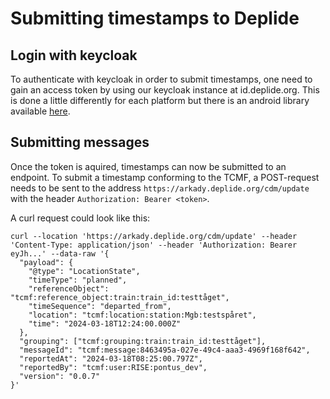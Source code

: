 # Submitting timestamps to Deplide

## Login with keycloak

To authenticate with keycloak in order to submit timestamps, one need to gain an access token by using our keycloak instance at id.deplide.org. This is done a little differently for each platform but there is an android library available [here](https://github.com/openid/AppAuth-Android).

## Submitting messages

Once the token is aquired, timestamps can now be submitted to an endpoint. To submit a timestamp conforming to the TCMF, a POST-request needs to be sent to the address `https://arkady.deplide.org/cdm/update` with the header `Authorization: Bearer <token>`.

A curl request could look like this:

```
curl --location 'https://arkady.deplide.org/cdm/update' --header 'Content-Type: application/json' --header 'Authorization: Bearer eyJh...' --data-raw '{
  "payload": {
    "@type": "LocationState",
    "timeType": "planned",
    "referenceObject": "tcmf:reference_object:train:train_id:testtåget",
    "timeSequence": "departed_from",
    "location": "tcmf:location:station:Mgb:testspåret",
    "time": "2024-03-18T12:24:00.000Z"
  },
  "grouping": ["tcmf:grouping:train:train_id:testtåget"],
  "messageId": "tcmf:message:8463495a-027e-49c4-aaa3-4969f168f642",
  "reportedAt": "2024-03-18T08:25:00.797Z",
  "reportedBy": "tcmf:user:RISE:pontus_dev",
  "version": "0.0.7"
}'
```
